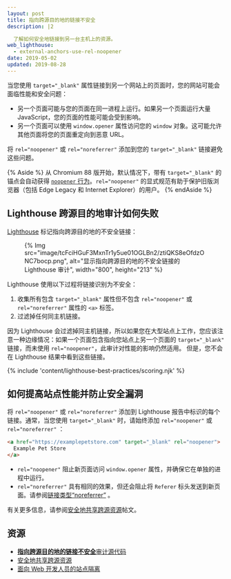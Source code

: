 ```yaml
---
layout: post
title: 指向跨源目的地的链接不安全
description: |2

  了解如何安全地链接到另一台主机上的资源。
web_lighthouse:
  - external-anchors-use-rel-noopener
date: 2019-05-02
updated: 2019-08-28
---
```


当您使用 `target="_blank"` 属性链接到另一个网站上的页面时，您的网站可能会面临性能和安全问题：

- 另一个页面可能与您的页面在同一进程上运行。如果另一个页面运行大量 JavaScript，您的页面的性能可能会受到影响。
- 另一个页面可以使用 `window.opener` 属性访问您的 `window` 对象。这可能允许其他页面将您的页面重定向到恶意 URL。

将 `rel="noopener"` 或 `rel="noreferrer"` 添加到您的 `target="_blank"` 链接避免这些问题。

{% Aside %} 从 Chromium 88 版开始，默认情况下，带有 `target="_blank"` 的锚点会自动获得 [`noopener` 行为](https://www.chromestatus.com/feature/6140064063029248)。`rel="noopener"` 的显式规范有助于保护旧版浏览器（包括 Edge Legacy 和 Internet Explorer）的用户。 {% endAside %}

## Lighthouse 跨源目的地审计如何失败

[Lighthouse](https://developer.chrome.com/docs/lighthouse/overview/) 标记指向跨源目的地的不安全链接：

<figure>{% Img src="image/tcFciHGuF3MxnTr1y5ue01OGLBn2/ztiQKS8eOfdzONC7bocp.png", alt="显示指向跨源目的地的不安全链接的 Lighthouse 审计", width="800", height="213" %}</figure>

Lighthouse 使用以下过程将链接识别为不安全：

1. 收集所有包含 `target="_blank"` 属性但不包含 `rel="noopener"` 或 `rel="noreferrer"` 属性的 `<a>` 标签。
2. 过滤掉任何同主机链接。

因为 Lighthouse 会过滤掉同主机链接，所以如果您在大型站点上工作，您应该注意一种边缘情况：如果一个页面包含指向您站点上另一个页面的 `target="_blank"` 链接，而未使用 `rel="noopener"`，此审计对性能的影响仍然适用。 但是，您不会在 Lighthouse 结果中看到这些链接。

{% include 'content/lighthouse-best-practices/scoring.njk' %}

## 如何提高站点性能并防止安全漏洞

将 `rel="noopener"` 或 `rel="noreferrer"` 添加到 Lighthouse 报告中标识的每个链接。通常，当您使用 `target="_blank"` 时，请始终添加 `rel="noopener"` 或 `rel="noreferrer"` ：

```html
<a href="https://examplepetstore.com" target="_blank" rel="noopener">
  Example Pet Store
</a>
```

- `rel="noopener"` 阻止新页面访问 `window.opener` 属性，并确保它在单独的进程中运行。
- `rel="noreferrer"` 具有相同的效果，但还会阻止将 `Referer` 标头发送到新页面。请参阅[链接类型“noreferrer”](https://html.spec.whatwg.org/multipage/links.html#link-type-noreferrer) 。

有关更多信息，请参阅[安全地共享跨源资源](/cross-origin-resource-sharing/)帖文。

## 资源

- [**指向跨源目的地的链接不安全**审计源代码](https://github.com/GoogleChrome/lighthouse/blob/master/lighthouse-core/audits/dobetterweb/external-anchors-use-rel-noopener.js)
- [安全地共享跨源资源](/cross-origin-resource-sharing/)
- [面向 Web 开发人员的站点隔离](https://developers.google.com/web/updates/2018/07/site-isolation)
